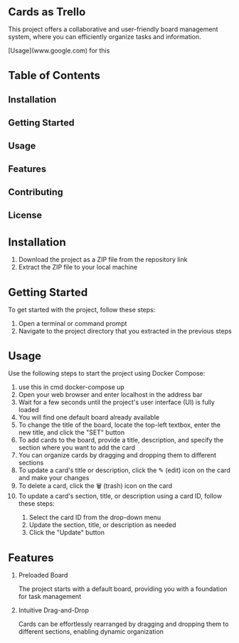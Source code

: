 <h1 style="font-size: 24px;">Cards as Trello</h1>
<p>This project offers a collaborative and user-friendly board management system, where you can efficiently organize tasks and information.</p>
[Usage](www.google.com) for this

<h1 style="font-size: 24px;">Table of Contents</h1>
<h3 style="font-size: 20px;">Installation</h3>
<h3 style="font-size: 20px;">Getting Started</h3>
<h3 style="font-size: 20px;">Usage</h3>
<h3 style="font-size: 20px;">Features</h3>
<h3 style="font-size: 20px;">Contributing</h3>
<h3 style="font-size: 20px;">License</h3>

<h1 style="font-size: 24px;">Installation</h1>
<ol>
  <li>Download the project as a ZIP file from the repository link</li>
  <li>Extract the ZIP file to your local machine</li>
</ol>


<h1 style="font-size: 24px;">Getting Started</h1>
To get started with the project, follow these steps:
<ol>
  <li>Open a terminal or command prompt</li>
  <li>Navigate to the project directory that you extracted in the previous steps</li>
</ol>

<h1 id="usage" style="font-size: 24px;">Usage</h1>
Use the following steps to start the project using Docker Compose:
<ol>
  <li>use this in cmd docker-compose up</li>
  <li>Open your web browser and enter localhost in the address bar</li>
  <li>Wait for a few seconds until the project's user interface (UI) is fully loaded</li>
  <li>You will find one default board already available</li>
  <li>To change the title of the board, locate the top-left textbox, enter the new title, and click the "SET" button</li>
  <li>To add cards to the board, provide a title, description, and specify the section where you want to add the card</li>
  <li>You can organize cards by dragging and dropping them to different sections</li>
  <li>To update a card's title or description, click the ✎ (edit) icon on the card and make your changes</li>
  <li>To delete a card, click the 🗑 (trash) icon on the card</li>
  <li>To update a card's section, title, or description using a card ID, follow these steps:</li>
  <ol>
    <li>Select the card ID from the drop-down menu</li>
    <li>Update the section, title, or description as needed</li>
    <li>Click the "Update" button</li>
  </ol>
</ol>

<h1 style="font-size: 24px;">Features</h1>
<ol>
  <li>Preloaded Board</li>
  <p>The project starts with a default board, providing you with a foundation for task management</p>
  <li>Intuitive Drag-and-Drop</li>
  <p>Cards can be effortlessly rearranged by dragging and dropping them to different sections, enabling dynamic organization</p>
</ol>

